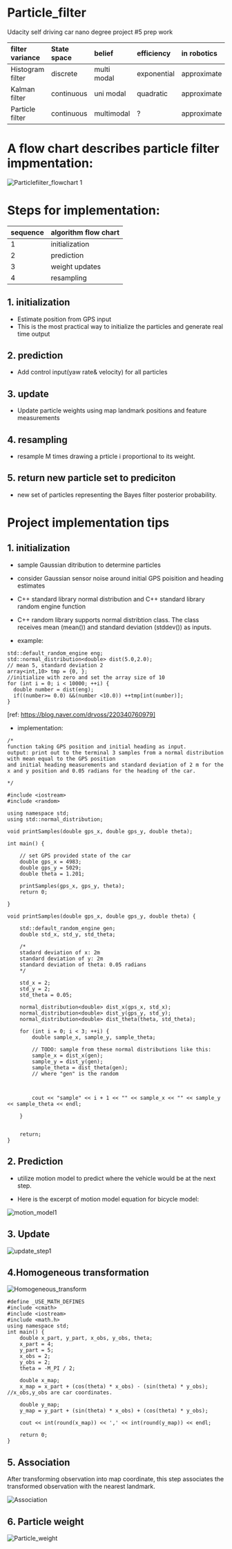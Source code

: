 # Particle_filter
Udacity self driving car nano degree project #5 prep work


|filter variance  |State space  |belief        |efficiency |in robotics|
|:---             |:-           |:-            |:-         |:-         |
|Histogram filter |discrete     |multi modal   |exponential|approximate|
|Kalman filter    |continuous   |uni modal     |quadratic  |approximate|
|Particle filter  |continuous   |multimodal    |?          |approximate|


# A flow chart describes particle filter impmentation:

![Particlefiiter_flowchart 1](/particle_filter_figure/particle_filter_algorithm_flowchart.png)

# Steps for implementation:

|sequence|algorithm flow chart|
|:--     |:--                 |
|1       |initialization      |
|2       |prediction          |
|3       |weight updates      |
|4       |resampling          |


## 1. initialization
- Estimate position from GPS input
- This is the most practical way to initialize the particles and generate real time output

## 2. prediction
- Add control input(yaw rate& velocity) for all particles

## 3. update
- Update particle weights using map landmark positions and feature measurements

## 4. resampling
- resample M times drawing a prticle i proportional to its weight. 

## 5. return new particle set to prediciton
- new set of particles representing the Bayes filter posterior probability. 

# Project implementation tips


## 1. initialization 

- sample Gaussian ditribution to determine particles
- consider Gaussian sensor noise around initial GPS poisition and heading estimates
- C++ standard library normal distribution and C++ standard library random engine function 

- C++ random library supports normal distribtion class. The class receives mean (mean()) and standard deviation (stddev()) as inputs. 

- example:

```
std::default_random_engine eng;
std::normal_distribution<double> dist(5.0,2.0);
// mean 5, standard deviation 2
array<int,10> tmp = {0, }; 
//initialize with zero and set the array size of 10
for (int i = 0; i < 10000; ++i) {
  double number = dist(eng);
  if((number>= 0.0) &&(number <10.0)) ++tmp[int(number)];
}

```
[ref: https://blog.naver.com/drvoss/220340760979]

- implementation: 
```
/*
function taking GPS position and initial heading as input.
output: print out to the terminal 3 samples from a normal distribution with mean equal to the GPS position
and initial heading measurements and standard deviation of 2 m for the x and y position and 0.05 radians for the heading of the car.

*/

#include <iostream>
#include <random>

using namespace std;
using std::normal_distribution;

void printSamples(double gps_x, double gps_y, double theta);

int main() {

	// set GPS provided state of the car
	double gps_x = 4983;
	double gps_y = 5029;
	double theta = 1.201;

	printSamples(gps_x, gps_y, theta);
	return 0;

}

void printSamples(double gps_x, double gps_y, double theta) {

	std::default_random_engine gen;
	double std_x, std_y, std_theta;

	/*
	stadard deviation of x: 2m
	standard deviation of y: 2m
	standard deviation of theta: 0.05 radians
	*/

	std_x = 2;
	std_y = 2;
	std_theta = 0.05;

	normal_distribution<double> dist_x(gps_x, std_x);
	normal_distribution<double> dist_y(gps_y, std_y);
	normal_distribution<double> dist_theta(theta, std_theta);

	for (int i = 0; i < 3; ++i) {
		double sample_x, sample_y, sample_theta;

		// TODO: sample from these normal distributions like this:
		sample_x = dist_x(gen);
		sample_y = dist_y(gen);
		sample_theta = dist_theta(gen);
		// where "gen" is the random



		cout << "sample" << i + 1 << "" << sample_x << "" << sample_y << sample_theta << endl;

	}


	return;
}
```
## 2. Prediction

- utilize motion model to predict where the vehicle would be at the next step. 

- Here is the excerpt of motion model equation for bicycle model:

![motion_model1](/particle_filter_figure/motion_model.png)

## 3. Update

![update_step1](/particle_filter_figure/update_step.png)

## 4.Homogeneous transformation 
![Homogeneous_transform](/particle_filter_figure/homogeneous_transform.png)

```
#define _USE_MATH_DEFINES
#include <cmath>
#include <iostream>
#include <math.h>
using namespace std;
int main() {
	double x_part, y_part, x_obs, y_obs, theta;
	x_part = 4;
	y_part = 5;
	x_obs = 2;
	y_obs = 2;
	theta = -M_PI / 2;

	double x_map;
	x_map = x_part + (cos(theta) * x_obs) - (sin(theta) * y_obs); //x_obs,y_obs are car coordinates. 

	double y_map;
	y_map = y_part + (sin(theta) * x_obs) + (cos(theta) * y_obs);

	cout << int(round(x_map)) << ',' << int(round(y_map)) << endl;

	return 0;
}

```
## 5. Association 
After transforming observation into map coordinate, this step associates the transformed observation with the nearest landmark. 

![Association](/particle_filter_figure/association.png)


## 6. Particle weight

![Particle_weight](/particle_filter_figure/particle_weights_solution.png)

